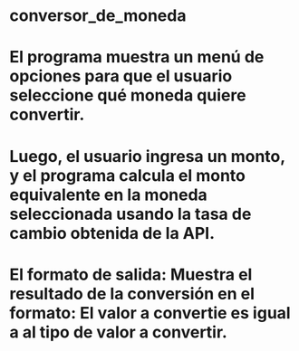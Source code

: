 # conversor_de_moneda

# El programa muestra un menú de opciones para que el usuario seleccione qué moneda quiere convertir.

# Luego, el usuario ingresa un monto, y el programa calcula el monto equivalente en la moneda seleccionada usando la tasa de cambio obtenida de la API.
# El formato de salida: Muestra el resultado de la conversión en el formato: El valor a convertie es igual a al tipo de valor a convertir.
